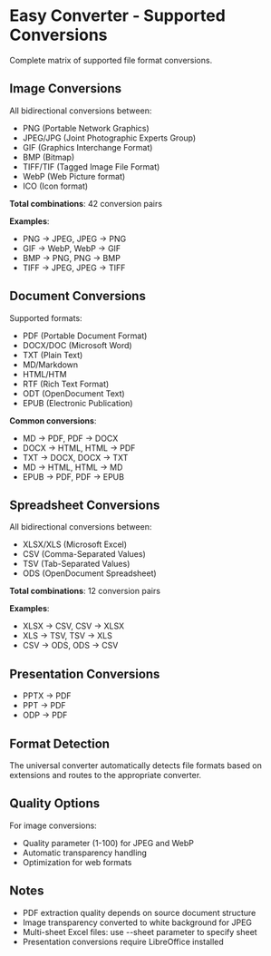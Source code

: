 # Easy Converter - Supported Conversions

Complete matrix of supported file format conversions.

## Image Conversions

All bidirectional conversions between:
- PNG (Portable Network Graphics)
- JPEG/JPG (Joint Photographic Experts Group)
- GIF (Graphics Interchange Format)
- BMP (Bitmap)
- TIFF/TIF (Tagged Image File Format)
- WebP (Web Picture format)
- ICO (Icon format)

**Total combinations**: 42 conversion pairs

**Examples**:
- PNG → JPEG, JPEG → PNG
- GIF → WebP, WebP → GIF
- BMP → PNG, PNG → BMP
- TIFF → JPEG, JPEG → TIFF

## Document Conversions

Supported formats:
- PDF (Portable Document Format)
- DOCX/DOC (Microsoft Word)
- TXT (Plain Text)
- MD/Markdown
- HTML/HTM
- RTF (Rich Text Format)
- ODT (OpenDocument Text)
- EPUB (Electronic Publication)

**Common conversions**:
- MD → PDF, PDF → DOCX
- DOCX → HTML, HTML → PDF
- TXT → DOCX, DOCX → TXT
- MD → HTML, HTML → MD
- EPUB → PDF, PDF → EPUB

## Spreadsheet Conversions

All bidirectional conversions between:
- XLSX/XLS (Microsoft Excel)
- CSV (Comma-Separated Values)
- TSV (Tab-Separated Values)
- ODS (OpenDocument Spreadsheet)

**Total combinations**: 12 conversion pairs

**Examples**:
- XLSX → CSV, CSV → XLSX
- XLS → TSV, TSV → XLS
- CSV → ODS, ODS → CSV

## Presentation Conversions

- PPTX → PDF
- PPT → PDF
- ODP → PDF

## Format Detection

The universal converter automatically detects file formats based on extensions and routes to the appropriate converter.

## Quality Options

For image conversions:
- Quality parameter (1-100) for JPEG and WebP
- Automatic transparency handling
- Optimization for web formats

## Notes

- PDF extraction quality depends on source document structure
- Image transparency converted to white background for JPEG
- Multi-sheet Excel files: use --sheet parameter to specify sheet
- Presentation conversions require LibreOffice installed
